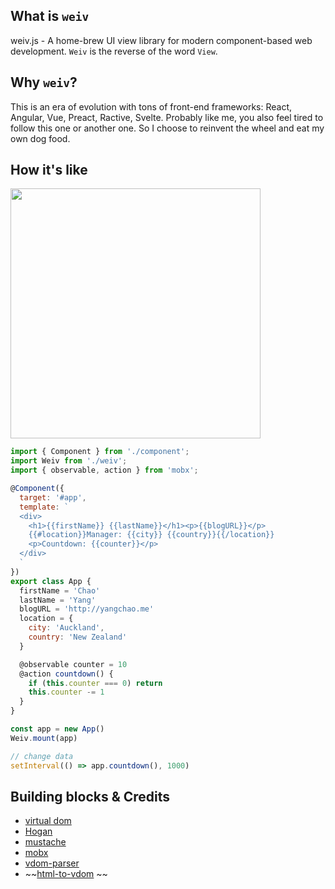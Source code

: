 ## What is `weiv`

weiv.js - A home-brew UI view library for modern component-based web development.
`Weiv` is the reverse of the word `View`.

## Why `weiv`?

This is an era of evolution with tons of front-end frameworks: React, Angular, Vue, Preact, Ractive, Svelte. Probably like me, you also feel tired to follow this one or another one. So I choose to reinvent the wheel and eat my own dog food.

## How it's like

<img src="https://i.imgur.com/SP735AA.gif" width="400">

```javascript
import { Component } from './component';
import Weiv from './weiv';
import { observable, action } from 'mobx';

@Component({
  target: '#app',
  template: `
  <div>
    <h1>{{firstName}} {{lastName}}</h1><p>{{blogURL}}</p>
    {{#location}}Manager: {{city}} {{country}}{{/location}}
    <p>Countdown: {{counter}}</p>
  </div>
  `
})
export class App {
  firstName = 'Chao'
  lastName = 'Yang'
  blogURL = 'http://yangchao.me'
  location = {
    city: 'Auckland',
    country: 'New Zealand'
  }

  @observable counter = 10
  @action countdown() {
    if (this.counter === 0) return
    this.counter -= 1
  }
}

const app = new App()
Weiv.mount(app)

// change data
setInterval(() => app.countdown(), 1000)
```

## Building blocks & Credits

- [virtual dom](https://github.com/Matt-Esch/virtual-dom)
- [Hogan](https://github.com/twitter/hogan.js/)
- [mustache](https://github.com/janl/mustache.js)
- [mobx](https://github.com/mobxjs/mobx)
- [vdom-parser](https://github.com/bitinn/vdom-parser)
- ~~[html-to-vdom](https://github.com/TimBeyer/html-to-vdom) ~~
